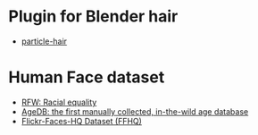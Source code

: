 # Plugin for Blender hair
- [particle-hair](https://blenderartists.org/t/particle-hair-from-meshes-bezier-curves-nurbs/1154670)

# Human Face dataset
- [RFW: Racial equality](http://whdeng.cn/RFW/index.html)
- [AgeDB: the first manually collected, in-the-wild age database](https%3A%2F%2Fibug.doc.ic.ac.uk%2Fmedia%2Fuploads%2Fdocuments%2Fagedb.pdf)
- [Flickr-Faces-HQ Dataset (FFHQ)](https://github.com/NVlabs/ffhq-dataset)